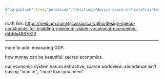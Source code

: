 ```yaml
---
{"dg-publish":true,"permalink":"/writings/design-specs-and-constraints-for-enabling-minimum-viable-vocational-economies/"}
---
```


draft link: https://medium.com/@cassiuscarvalho/design-specs-constraints-for-enabling-minimum-viable-vocational-economies-d4dda4867e23

---
more to add: measuring GDP.

how money can be beautiful: sacred economics.

our economic system has an extractive, scarce worldview. abundance isn't having "infinite", "more than you need".